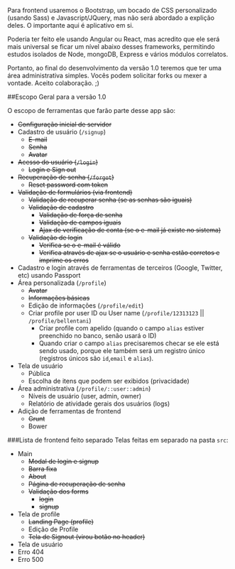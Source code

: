 
Para frontend usaremos o Bootstrap, um bocado de CSS personalizado (usando Sass) e Javascript/JQuery, mas não será abordado a explição deles. O importante aqui é aplicativo em si.

Poderia ter feito ele usando Angular ou React, mas acredito que ele será mais universal se ficar um nível abaixo desses frameworks, permitindo estudos isolados de Node, mongoDB, Express e vários módulos correlatos.

Portanto, ao final do desenvolvimento da versão 1.0 teremos que ter uma área administrativa simples. Vocês podem solicitar forks ou mexer a vontade. Aceito colaboração. ;)

##Escopo Geral para a versão 1.0

O escopo de ferramentas que farão parte desse app são:
* ~~Configuração inicial de servidor~~
* Cadastro de usuário (``/signup``)
  * ~~E-mail~~
  * ~~Senha~~
  * ~~Avatar~~
* ~~Acesso do usuário (``/login``)~~
  * ~~Login e Sign out~~
* ~~Recuperação de senha (``/forgot``)~~
  * ~~Reset password com token~~
* ~~Validação de formulários (via frontend)~~
  * ~~Validação de recuperar senha (se as senhas são iguais)~~
  * ~~Validação de cadastro~~
    * ~~Validação de força de senha~~
    * ~~Validação de campos iguais~~
    * ~~Ajax de verificação de conta (se o e-mail já existe no sistema)~~
  * ~~Validação de login~~
    * ~~Verifica se o e-mail é válido~~
    * ~~Verifica através de ajax se o usuário e senha estão corretos e imprime os erros~~
* Cadastro e login através de ferramentas de terceiros (Google, Twitter, etc) usando Passport
* Área personalizada (``/profile``)
  * ~~Avatar~~
  * ~~Informações básicas~~
  * Edição de informações (``/profile/edit``)
  * Criar profile por user ID ou User name (``/profile/12313123`` || ``/profile/bellentani``)
    * Criar profile com apelido (quando o campo ``alias`` estiver preenchido no banco, senão usará o ID)
    * Quando criar o campo ``alias`` precisaremos checar se ele está sendo usado, porque ele também será um registro único (registros únicos são ``id``,``email`` e ``alias``).
* Tela de usuário
  * Pública
  * Escolha de itens que podem ser exibidos (privacidade)
* Área administrativa (``/profile/::user::admin``)
  * Níveis de usuário (user, admin, owner)
  * Relatório de atividade gerais dos usuários (logs)
* Adição de ferramentas de frontend
  * ~~Grunt~~
  * Bower

###Lista de frontend feito separado
Telas feitas em separado na pasta ``src``:
* Main
  * ~~Modal de login e signup~~
  * ~~Barra fixa~~
  * ~~About~~
  * ~~Página de recuperação de senha~~
  * ~~Validação dos forms~~
    * ~~login~~
    * ~~signup~~
* Tela de profile
  * ~~Landing Page (profile)~~
  * Edição de Profile
  * ~~Tela de Signout (virou botão no header)~~
* Tela de usuário
* Erro 404
* Erro 500
